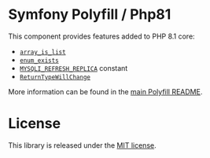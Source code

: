 # Symfony Polyfill / Php81

This component provides features added to PHP 8.1 core:

- [`array_is_list`](https://php.net/array_is_list)
- [`enum_exists`](https://php.net/enum-exists)
- [`MYSQLI_REFRESH_REPLICA`](https://php.net/mysqli.constants#constantmysqli-refresh-replica) constant
- [`ReturnTypeWillChange`](https://wiki.php.net/rfc/internal_method_return_types)

More information can be found in the
[main Polyfill README](https://github.com/symfony/polyfill/blob/main/README.md).

# License

This library is released under the [MIT license](LICENSE).
